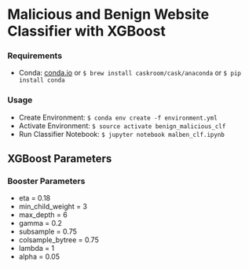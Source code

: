 # Malicious and Benign Website Classifier with XGBoost

### Requirements
* Conda: [conda.io](https://conda.io/docs/user-guide/install/index.html)
        or `$ brew install caskroom/cask/anaconda`
        or `$ pip install conda`

### Usage
* Create Environment: `$ conda env create -f environment.yml`
* Activate Environment: `$ source activate benign_malicious_clf`
* Run Classifier Notebook: `$ jupyter notebook malben_clf.ipynb`

## XGBoost Parameters

### Booster Parameters
* eta = 0.18
* min_child_weight = 3
* max_depth = 6
* gamma = 0.2
* subsample = 0.75
* colsample_bytree = 0.75
* lambda = 1
* alpha = 0.05
